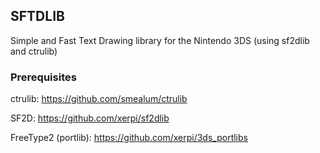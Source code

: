 ## SFTDLIB

Simple and Fast Text Drawing library for the Nintendo 3DS (using sf2dlib and ctrulib)

### Prerequisites

ctrulib: https://github.com/smealum/ctrulib

SF2D: https://github.com/xerpi/sf2dlib

FreeType2 (portlib): https://github.com/xerpi/3ds_portlibs
